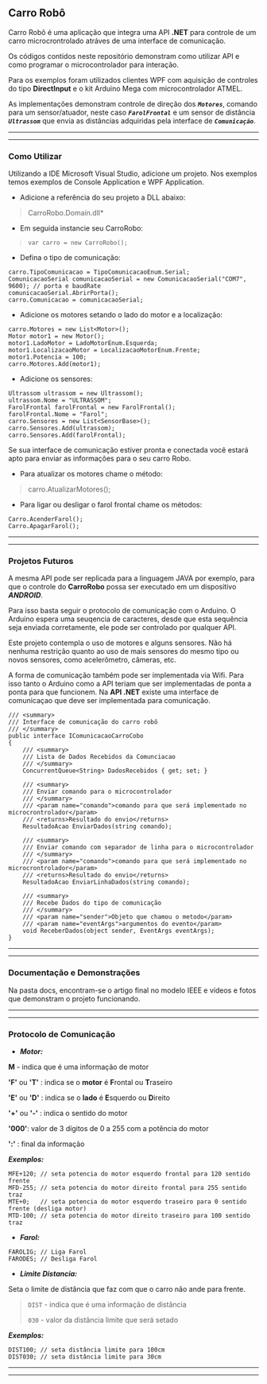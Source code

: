 ## Carro Robô 

Carro Robô é uma aplicação que integra uma API **.NET** para controle de um carro microcrontrolado atráves de uma interface de comunicação.

Os códigos contidos neste repositório demonstram como utilizar API e como programar o microcontrolador para interação.

Para os exemplos foram utilizados clientes WPF com aquisição de controles do tipo **DirectInput** e o kit Arduino Mega com microcontrolador ATMEL.

As implementações demonstram controle de direção dos ***`Motores`***, comando para um sensor/atuador, neste caso ***`FarolFrontal`*** e um sensor de distância ***`Ultrassom`*** que envia as distâncias adquiridas pela interface de ***`Comunicação`***.


----------
----------

### Como Utilizar ###

Utilizando a IDE Microsoft Visual Studio, adicione um projeto. Nos exemplos temos exemplos de Console Application e WPF Application.

- Adicione a referência do seu projeto a DLL abaixo:
> CarroRobo.Domain.dll* 



- Em seguida instancie seu CarroRobo:

> `var carro = new CarroRobo();`


- Defina o tipo de comunicação:

>
    carro.TipoComunicacao = TipoComunicacaoEnum.Serial;			
    ComunicacaoSerial comunicacaoSerial = new ComunicacaoSerial("COM7", 9600); // porta e baudRate
    comunicacaoSerial.AbrirPorta();
    carro.Comunicacao = comunicacaoSerial;

- Adicione os motores setando o lado do motor e a localização:

>
    carro.Motores = new List<Motor>();	
	Motor motor1 = new Motor();
    motor1.LadoMotor = LadoMotorEnum.Esquerda;
    motor1.LocalizacaoMotor = LocalizacaoMotorEnum.Frente;
    motor1.Potencia = 100;
	carro.Motores.Add(motor1);

- Adicione os sensores:

>
	Ultrassom ultrassom = new Ultrassom();
    ultrassom.Nome = "ULTRASSOM";    
    FarolFrontal farolFrontal = new FarolFrontal();
    farolFrontal.Nome = "Farol";    
    carro.Sensores = new List<SensorBase>();
    carro.Sensores.Add(ultrassom);
    carro.Sensores.Add(farolFrontal);


Se sua interface de comunicação estiver pronta e conectada você estará apto para enviar as informações para o seu carro Robo.

- Para atualizar os motores chame o método: 
> carro.AtualizarMotores();


- Para ligar ou desligar o farol frontal chame os métodos:
>  
    Carro.AcenderFarol();
    Carro.ApagarFarol();


----------
----------
### Projetos Futuros ###

A mesma API pode ser replicada para a linguagem JAVA por exemplo, para que o controle do **CarroRobo** possa ser executado em um dispositivo ***ANDROID***.

Para isso basta seguir o protocolo de comunicação com o Arduino. O Arduino espera uma seuqencia de caracteres, desde que esta sequência seja enviada corretamente, ele pode ser controlado por qualquer API.

Este projeto contempla o uso de motores e alguns sensores. Não há nenhuma restrição quanto ao uso de mais sensores do mesmo tipo ou novos sensores, como acelerômetro, câmeras, etc.

A forma de comunicação também pode ser implementada via Wifi. Para isso tanto o Arduino como a API teriam que ser implementadas de ponta a ponta para que funcionem. Na **API .NET** existe uma interface de comunicaçao que deve ser implementada para comunicação.

	/// <summary>
	/// Interface de comunicação do carro robô
	/// </summary>
	public interface IComunicacaoCarroCobo
	{
		/// <summary>
		/// Lista de Dados Recebidos da Comunciacao
		/// </summary>
		ConcurrentQueue<String> DadosRecebidos { get; set; }

		/// <summary>
		/// Enviar comando para o microcontrolador
		/// </summary>
		/// <param name="comando">comando para que será implementado no microcrontrolador</param>
		/// <returns>Resultado do envio</returns>
		ResultadoAcao EnviarDados(string comando);

		/// <summary>
		/// Enviar comando com separador de linha para o microcontrolador
		/// </summary>
		/// <param name="comando">comando para que será implementado no microcrontrolador</param>
		/// <returns>Resultado do envio</returns>
		ResultadoAcao EnviarLinhaDados(string comando);

		/// <summary>
		/// Recebe Dados do tipo de comunicação
		/// </summary>
		/// <param name="sender">Objeto que chamou o metodo</param>
		/// <param name="eventArgs">argumentos do evento</param>
		void ReceberDados(object sender, EventArgs eventArgs);
	}

----------
----------
### Documentação e Demonstrações ###

Na pasta docs, encontram-se o artigo final no modelo IEEE e vídeos e fotos que demonstram o projeto funcionando.

----------
----------
### Protocolo de Comunicação ###


- ***Motor:***

				
 **M** - indica que é uma informação de motor

 **'F'** ou **'T'** : indica se o **motor** é **F**rontal ou **T**raseiro
 
 **'E'** ou **'D'** : indica se o **lado** é **E**squerdo ou **D**ireito 

 **'+'** ou **'-'** : indica o sentido do motor

 **'000'**: valor de 3 dígitos de 0 a 255 com a potência do motor

 **':'** : final da informação




***Exemplos:***

	MFE+120; // seta potencia do motor esquerdo frontal para 120 sentido frente
	MFD-255; // seta potencia do motor direito frontal para 255 sentido traz
	MTE+0;   // seta potencia do motor esquerdo traseiro para 0 sentido frente (desliga motor)
	MTD-100; // seta potencia do motor direito traseiro para 100 sentido traz

- ***Farol:***

>
	FAROLIG; // Liga Farol
	FARODES; // Desliga Farol

- ***Limite Distancia:***

Seta o limite de distância que faz com que o carro não ande para frente.

> `DIST` - indica que é uma informação de distância
> 
> `030` - valor da distância limite que será setado

***Exemplos:***

	DIST100; // seta distância limite para 100cm
	DIST030; // seta distância limite para 30cm

----------
----------